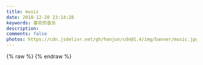 ```yaml
---
title: music
date: 2018-12-20 23:14:28
keywords: 喜欢的音乐
description: 
comments: false
photos: https://cdn.jsdelivr.net/gh/honjun/cdn@1.4/img/banner/music.jpg
---
```

{% raw %}
<meting-js
  server="netease"
  type="playlist"
  id="2760714614"
  mutex="true">
</meting-js>
{% endraw %}
